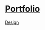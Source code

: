 # [Portfolio](https://urasurasuras.github.io/portfolio/)
[Design](https://github.com/urasurasuras/portfolio/blob/main/portfolio-design.png)
